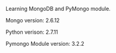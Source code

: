  Learning MongoDB and PyMongo module.

 Mongo version: 2.6.12
 
 Python verison: 2.7.11
 
 Pymongo Module version: 3.2.2
